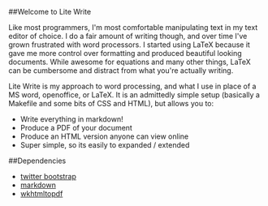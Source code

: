 ##Welcome to Lite Write

Like most programmers, I'm most comfortable manipulating text in my text editor of choice. I do a fair amount of writing though, and over time I've grown frustrated with word processors. I started using LaTeX because it gave me more control over formatting and produced beautiful looking documents. While awesome for equations and many other things, LaTeX can be cumbersome and distract from what you're actually writing.

Lite Write is my approach to word processing, and what I use in place of a MS word, openoffice, or LaTeX. It is an admittedly simple setup (basically a Makefile and some bits of CSS and HTML), but allows you to:

- Write everything in markdown!
- Produce a PDF of your document
- Produce an HTML version anyone can view online
- Super simple, so its easily to expanded / extended

##Dependencies

- [twitter bootstrap](twitter.github.com/bootstrap/)
- [markdown](http://daringfireball.net/projects/markdown/)
- [wkhtmltopdf](http://code.google.com/p/wkhtmltopdf/)
